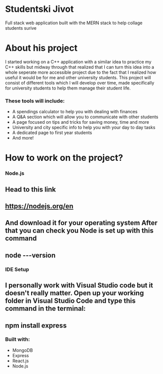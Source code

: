 # Studentski Jivot
Full stack web application built with the MERN stack to help collage students surive

# About his project

I started working on a C++ application with a similar idea to practice my C++ skills but midway through that realized
that I can turn this idea into a whole seperate more accessible project due to the fact that I realized
how useful it would be for me and other university students. This project will consist of different tools which I will develop
over time, made specifically for university students to help them manage their student life.

### These tools will include:

* A spendings calculator to help you with dealing with finances
* A Q&A section which will allow you to communicate with other students
* A page focused on tips and tricks for saving money, time and more
* University and city specific info to help you with your day to day tasks
* A dedicated page to first year students
* And more!

# How to work on the project?

### Node.js
Head to this link
---
https://nodejs.org/en
---
And download it for your operating system
After that you can check you Node is set up with this command
---
node ---version
---
### IDE Setup
I personally work with Visual Studio code but it doesn't really matter.
Open up your working folder in Visual Studio Code and type this command in the terminal:
---
npm install express
---
### Built with:

* MongoDB
* Express
* React.js
* Node.js
